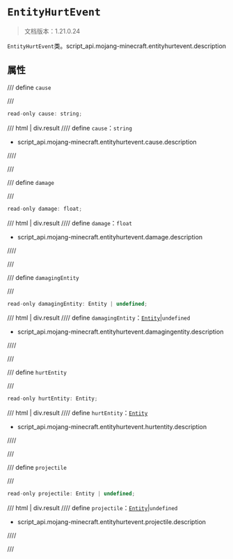 # `EntityHurtEvent`

> 文档版本：1.21.0.24

`EntityHurtEvent`类。script_api.mojang-minecraft.entityhurtevent.description

## 属性

/// define
`cause`


///

```js
read-only cause: string;
```

/// html | div.result
//// define
`cause`：`string`

- script_api.mojang-minecraft.entityhurtevent.cause.description


////

///


/// define
`damage`


///

```js
read-only damage: float;
```

/// html | div.result
//// define
`damage`：`float`

- script_api.mojang-minecraft.entityhurtevent.damage.description


////

///


/// define
`damagingEntity`


///

```js
read-only damagingEntity: Entity | undefined;
```

/// html | div.result
//// define
`damagingEntity`：[`Entity`](./entity.md)|`undefined`

- script_api.mojang-minecraft.entityhurtevent.damagingentity.description


////

///


/// define
`hurtEntity`


///

```js
read-only hurtEntity: Entity;
```

/// html | div.result
//// define
`hurtEntity`：[`Entity`](./entity.md)

- script_api.mojang-minecraft.entityhurtevent.hurtentity.description


////

///


/// define
`projectile`


///

```js
read-only projectile: Entity | undefined;
```

/// html | div.result
//// define
`projectile`：[`Entity`](./entity.md)|`undefined`

- script_api.mojang-minecraft.entityhurtevent.projectile.description


////

///

